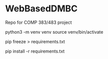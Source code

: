 # WebBasedDMBC
Repo for COMP 383/483 project

python3 -m venv venv
source venv/bin/activate

pip freeze > requirements.txt

pip install -r requirements.txt

